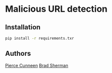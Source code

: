 # Malicious URL detection

## Installation
```sh
pip install -r requirements.txr
```

## Authors

[Pierce Cunneen](https://github.com/piercecunneen) 
[Brad Sherman](https://github.com/bradsherman)

